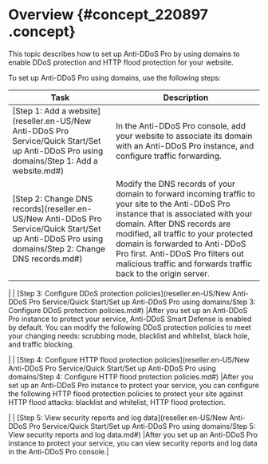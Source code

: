 # Overview {#concept_220897 .concept}

This topic describes how to set up Anti-DDoS Pro by using domains to enable DDoS protection and HTTP flood protection for your website.

To set up Anti-DDoS Pro using domains, use the following steps:

|Task|Description|
|----|-----------|
| [Step 1: Add a website](reseller.en-US/New Anti-DDoS Pro Service/Quick Start/Set up Anti-DDoS Pro using domains/Step 1: Add a website.md#) |In the Anti-DDoS Pro console, add your website to associate its domain with an Anti-DDoS Pro instance, and configure traffic forwarding.|
| [Step 2: Change DNS records](reseller.en-US/New Anti-DDoS Pro Service/Quick Start/Set up Anti-DDoS Pro using domains/Step 2: Change DNS records.md#) |Modify the DNS records of your domain to forward incoming traffic to your site to the Anti-DDoS Pro instance that is associated with your domain. After DNS records are modified, all traffic to your protected domain is forwarded to Anti-DDoS Pro first. Anti-DDoS Pro filters out malicious traffic and forwards traffic back to the origin server.

 |
| [Step 3: Configure DDoS protection policies](reseller.en-US/New Anti-DDoS Pro Service/Quick Start/Set up Anti-DDoS Pro using domains/Step 3: Configure DDoS protection policies.md#) |After you set up an Anti-DDoS Pro instance to protect your service, Anti-DDoS Smart Defense is enabled by default. You can modify the following DDoS protection policies to meet your changing needs: scrubbing mode, blacklist and whitelist, black hole, and traffic blocking.

 |
| [Step 4: Configure HTTP flood protection policies](reseller.en-US/New Anti-DDoS Pro Service/Quick Start/Set up Anti-DDoS Pro using domains/Step 4: Configure HTTP flood protection policies.md#) |After you set up an Anti-DDoS Pro instance to protect your service, you can configure the following HTTP flood protection policies to protect your site against HTTP flood attacks: blacklist and whitelist, HTTP flood protection.

 |
| [Step 5: View security reports and log data](reseller.en-US/New Anti-DDoS Pro Service/Quick Start/Set up Anti-DDoS Pro using domains/Step 5: View security reports and log data.md#) |After you set up an Anti-DDoS Pro instance to protect your service, you can view security reports and log data in the Anti-DDoS Pro console.|

